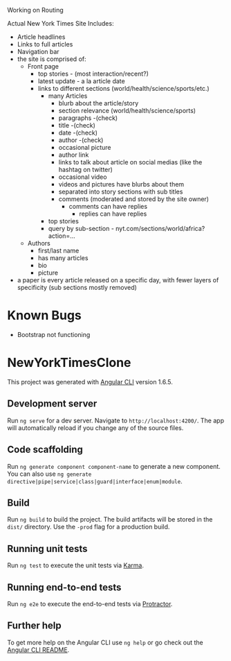Working on Routing

Actual New York Times Site Includes:
* Article headlines
* Links to full articles
* Navigation bar
* the site is comprised of:
  * Front page
    * top stories - (most interaction/recent?)
    * latest update - a la article date
    * links to different sections (world/health/science/sports/etc.)
      * many Articles
        * blurb about the article/story
        * section relevance (world/health/science/sports)
        * paragraphs -(check)
        * title -(check)
        * date -(check)
        * author -(check)
        * occasional picture
        * author link
        * links to talk about article on social medias (like the hashtag on twitter)
        * occasional video
        * videos and pictures have blurbs about them
        * separated into story sections with sub titles
        * comments (moderated and stored by the site owner)
          * comments can have replies
            * replies can have replies
      * top stories
      * query by sub-section - nyt.com/sections/world/africa?action=...
  * Authors
    * first/last name
    * has many articles
    * bio
    * picture
* a paper is every article released on a specific day, with fewer layers of specificity (sub sections mostly removed)


# Known Bugs

* Bootstrap not functioning

# NewYorkTimesClone

This project was generated with [Angular CLI](https://github.com/angular/angular-cli) version 1.6.5.

## Development server

Run `ng serve` for a dev server. Navigate to `http://localhost:4200/`. The app will automatically reload if you change any of the source files.

## Code scaffolding

Run `ng generate component component-name` to generate a new component. You can also use `ng generate directive|pipe|service|class|guard|interface|enum|module`.

## Build

Run `ng build` to build the project. The build artifacts will be stored in the `dist/` directory. Use the `-prod` flag for a production build.

## Running unit tests

Run `ng test` to execute the unit tests via [Karma](https://karma-runner.github.io).

## Running end-to-end tests

Run `ng e2e` to execute the end-to-end tests via [Protractor](http://www.protractortest.org/).

## Further help

To get more help on the Angular CLI use `ng help` or go check out the [Angular CLI README](https://github.com/angular/angular-cli/blob/master/README.md).
